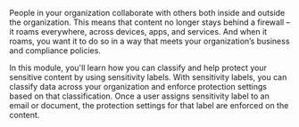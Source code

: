 People in your organization collaborate with others both inside and outside the organization. This means that content no longer stays behind a firewall – it roams everywhere, across devices, apps, and services. And when it roams, you want it to do so in a way that meets your organization’s business and compliance policies.

In this module, you'll learn how you can classify and help protect your sensitive content by using sensitivity labels. With sensitivity labels, you can classify data across your organization and enforce protection settings based on that classification. Once a user assigns sensitivity label to an email or document, the protection settings for that label are enforced on the content.
